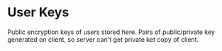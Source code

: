 # User Keys

Public encryption keys of users stored here. Pairs of public/private key generated on client, so server can't get private ket copy of client.
